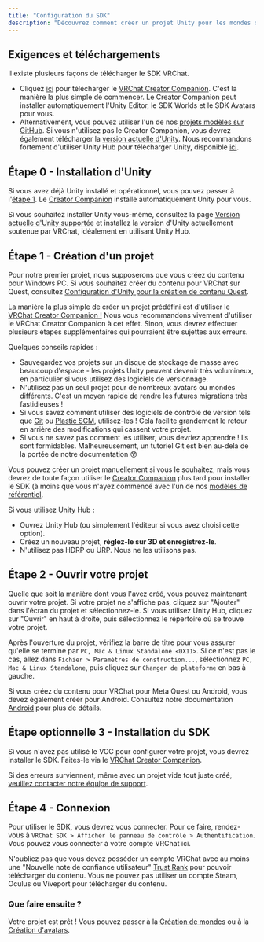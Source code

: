 ```yaml
---
title: "Configuration du SDK"
description: "Découvrez comment créer un projet Unity pour les mondes ou avatars VRChat"
---
```


## Exigences et téléchargements
Il existe plusieurs façons de télécharger le SDK VRChat.
- Cliquez [ici](https://vrchat.com/download/vcc) pour télécharger le [VRChat Creator Companion](https://vcc.docs.vrchat.com/). C'est la manière la plus simple de commencer. Le Creator Companion peut installer automatiquement l'Unity Editor, le SDK Worlds et le SDK Avatars pour vous.
- Alternativement, vous pouvez utiliser l'un de nos [projets modèles sur GitHub](https://vcc.docs.vrchat.com/guides/using-project-template-repos). Si vous n'utilisez pas le Creator Companion, vous devrez également télécharger la [version actuelle d'Unity](/sdk/current-unity-version). Nous recommandons fortement d'utiliser Unity Hub pour télécharger Unity, disponible [ici](/sdk/current-unity-version).


## Étape 0 - Installation d'Unity
Si vous avez déjà Unity installé et opérationnel, vous pouvez passer à l'[étape 1](#section-step-1-creating-a-project). Le [Creator Companion](https://vcc.docs.vrchat.com/) installe automatiquement Unity pour vous.

Si vous souhaitez installer Unity vous-même, consultez la page [Version actuelle d'Unity supportée](/sdk/current-unity-version) et installez la version d'Unity actuellement soutenue par VRChat, idéalement en utilisant Unity Hub.


## Étape 1 - Création d'un projet
Pour notre premier projet, nous supposerons que vous créez du contenu pour Windows PC. Si vous souhaitez créer du contenu pour VRChat sur Quest, consultez [Configuration d'Unity pour la création de contenu Quest](/platforms/android/setting-up-unity-for-creating-quest-content).

La manière la plus simple de créer un projet prédéfini est d'utiliser le [VRChat Creator Companion !](https://vcc.docs.vrchat.com/guides/getting-started) Nous vous recommandons vivement d'utiliser le VRChat Creator Companion à cet effet. Sinon, vous devrez effectuer plusieurs étapes supplémentaires qui pourraient être sujettes aux erreurs.

Quelques conseils rapides :

* Sauvegardez vos projets sur un disque de stockage de masse avec beaucoup d'espace - les projets Unity peuvent devenir très volumineux, en particulier si vous utilisez des logiciels de versionnage.
* N'utilisez pas un seul projet pour de nombreux avatars ou mondes différents. C'est un moyen rapide de rendre les futures migrations très fastidieuses !
* Si vous savez comment utiliser des logiciels de contrôle de version tels que [Git](https://git-scm.com/) ou [Plastic SCM](https://www.plasticscm.com/), utilisez-les ! Cela facilite grandement le retour en arrière des modifications qui cassent votre projet.
* Si vous ne savez pas comment les utiliser, vous devriez apprendre ! Ils sont formidables. Malheureusement, un tutoriel Git est bien au-delà de la portée de notre documentation 😰

Vous pouvez créer un projet manuellement si vous le souhaitez, mais vous devrez de toute façon utiliser le [Creator Companion](https://vcc.docs.vrchat.com/) plus tard pour installer le SDK (à moins que vous n'ayez commencé avec l'un de nos [modèles de référentiel](https://vcc.docs.vrchat.com/guides/using-project-template-repos).

Si vous utilisez Unity Hub :
* Ouvrez Unity Hub (ou simplement l'éditeur si vous avez choisi cette option).
* Créez un nouveau projet, **réglez-le sur 3D et enregistrez-le**.
* N'utilisez pas HDRP ou URP. Nous ne les utilisons pas.

## Étape 2 - Ouvrir votre projet
Quelle que soit la manière dont vous l'avez créé, vous pouvez maintenant ouvrir votre projet. Si votre projet ne s'affiche pas, cliquez sur "Ajouter" dans l'écran du projet et sélectionnez-le. Si vous utilisez Unity Hub, cliquez sur "Ouvrir" en haut à droite, puis sélectionnez le répertoire où se trouve votre projet.

Après l'ouverture du projet, vérifiez la barre de titre pour vous assurer qu'elle se termine par `PC, Mac & Linux Standalone <DX11>`. Si ce n'est pas le cas, allez dans `Fichier > Paramètres de construction...`, sélectionnez `PC, Mac & Linux Standalone`, puis cliquez sur `Changer de plateforme` en bas à gauche.

Si vous créez du contenu pour VRChat pour Meta Quest ou Android, vous devez également créer pour Android. Consultez notre documentation [Android](/platforms/android/index.md) pour plus de détails.

## Étape optionnelle 3 - Installation du SDK
Si vous n'avez pas utilisé le VCC pour configurer votre projet, vous devrez installer le SDK. Faites-le via le [VRChat Creator Companion](https://vcc.docs.vrchat.com/guides/getting-started).

Si des erreurs surviennent, même avec un projet vide tout juste créé, [veuillez contacter notre équipe de support](https://vrch.at/support).

## Étape 4 - Connexion
Pour utiliser le SDK, vous devrez vous connecter. Pour ce faire, rendez-vous à `VRChat SDK > Afficher le panneau de contrôle > Authentification`. Vous pouvez vous connecter à votre compte VRChat ici.

N'oubliez pas que vous devez posséder un compte VRChat avec au moins une "Nouvelle note de confiance utilisateur" [Trust Rank](https://docs.vrchat.com/docs/vrchat-safety-and-trust-system) pour pouvoir télécharger du contenu. Vous ne pouvez pas utiliser un compte Steam, Oculus ou Viveport pour télécharger du contenu.

### Que faire ensuite ?
Votre projet est prêt ! Vous pouvez passer à la [Création de mondes](/worlds) ou à la [Création d'avatars](/avatars).